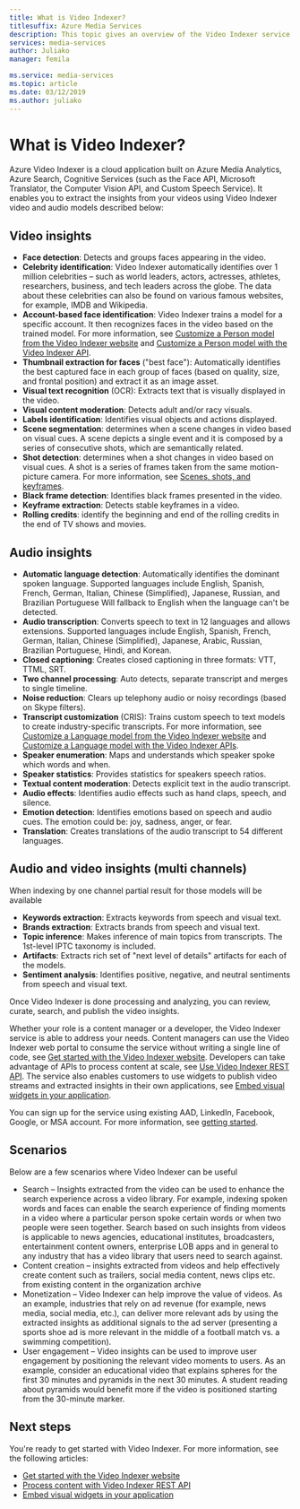 ```yaml
---
title: What is Video Indexer?
titlesuffix: Azure Media Services
description: This topic gives an overview of the Video Indexer service.
services: media-services
author: Juliako
manager: femila

ms.service: media-services
ms.topic: article
ms.date: 03/12/2019
ms.author: juliako
---
```


# What is Video Indexer?

Azure Video Indexer is a cloud application built on Azure Media Analytics, Azure Search, Cognitive Services (such as the Face API, Microsoft Translator, the Computer Vision API, and Custom Speech Service). It enables you to extract the insights from your videos using Video Indexer video and audio models described below:
  
## Video insights

- **Face detection**: Detects and groups faces appearing in the video.
- **Celebrity identification**: Video Indexer automatically identifies over 1 million celebrities – such as world leaders, actors, actresses, athletes, researchers, business, and tech leaders across the globe. The data about these celebrities can also be found on various famous websites, for example, IMDB and Wikipedia.
- **Account-based face identification**: Video Indexer trains a model for a specific account. It then recognizes faces in the video based on the trained model. For more information, see [Customize a Person model from the Video Indexer website](customize-person-model-with-website.md) and [Customize a Person model with the Video Indexer API](customize-person-model-with-api.md).
- **Thumbnail extraction for faces** ("best face"): Automatically identifies the best captured face in each group of faces (based on quality, size, and frontal position) and extract it as an image asset.
- **Visual text recognition** (OCR): Extracts text that is visually displayed in the video.
- **Visual content moderation**: Detects adult and/or racy visuals.
- **Labels identification**: Identifies visual objects and actions displayed.
- **Scene segmentation**: determines when a scene changes in video based on visual cues. A scene depicts a single event and it is composed by a series of consecutive shots, which are semantically related. 
- **Shot detection**: determines when a shot changes in video based on visual cues. A shot is a series of frames taken from the same motion-picture camera. For more information, see [Scenes, shots, and keyframes](scenes-shots-keyframes.md).
- **Black frame detection**: Identifies black frames presented in the video.
- **Keyframe extraction**: Detects stable keyframes in a video.
- **Rolling credits**: identify the beginning and end of the rolling credits in the end of TV shows and movies.

## Audio insights

- **Automatic language detection**: Automatically identifies the dominant spoken language. Supported languages include English, Spanish, French, German, Italian, Chinese (Simplified), Japanese, Russian, and Brazilian Portuguese Will fallback to English when the language can't be detected.
- **Audio transcription**: Converts speech to text in 12 languages and allows extensions. Supported languages include English, Spanish, French, German, Italian, Chinese (Simplified), Japanese, Arabic, Russian, Brazilian Portuguese, Hindi, and Korean.
- **Closed captioning**: Creates closed captioning in three formats: VTT, TTML, SRT.
- **Two channel processing**: Auto detects, separate transcript and merges to single timeline.
- **Noise reduction**: Clears up telephony audio or noisy recordings (based on Skype filters).
- **Transcript customization** (CRIS): Trains custom speech to text models to create industry-specific transcripts. For more information, see [Customize a Language model from the Video Indexer website](customize-language-model-with-website.md) and [Customize a Language model with the Video Indexer APIs](customize-language-model-with-api.md).
- **Speaker enumeration**: Maps and understands which speaker spoke which words and when.
- **Speaker statistics**: Provides statistics for speakers speech ratios.
- **Textual content moderation**: Detects explicit text in the audio transcript.
- **Audio effects**: Identifies audio effects such as hand claps, speech, and silence.
- **Emotion detection**: Identifies emotions based on speech and audio cues. The emotion could be: joy, sadness, anger, or fear.
- **Translation**: Creates translations of the audio transcript to 54 different languages.

## Audio and video insights (multi channels)

When indexing by one channel partial result for those models will be available

- **Keywords extraction**: Extracts keywords from speech and visual text.
- **Brands extraction**: Extracts brands from speech and visual text.
- **Topic inference**: Makes inference of main topics from transcripts. The 1st-level IPTC taxonomy is included.
- **Artifacts**: Extracts rich set of "next level of details" artifacts for each of the models.
- **Sentiment analysis**: Identifies positive, negative, and neutral sentiments from speech and visual text.
 
Once Video Indexer is done processing and analyzing, you can review, curate, search, and publish the video insights.

Whether your role is a content manager or a developer, the Video Indexer service is able to address your needs. Content managers can use the Video Indexer web portal to consume the service without writing a single line of code, see [Get started with the Video Indexer website](video-indexer-get-started.md). Developers can take advantage of APIs to process content at scale, see [Use Video Indexer REST API](video-indexer-use-apis.md). The service also enables customers to use widgets to publish video streams and extracted insights in their own applications, see [Embed visual widgets in your application](video-indexer-embed-widgets.md).

You can sign up for the service using existing AAD, LinkedIn, Facebook, Google, or MSA account. For more information, see [getting started](video-indexer-get-started.md).

## Scenarios

Below are a few scenarios where Video Indexer can be useful

- Search – Insights extracted from the video can be used to enhance the search experience across a video library. For example, indexing spoken words and faces can enable the search experience of finding moments in a video where a particular person spoke certain words or when two people were seen together. Search based on such insights from videos is applicable to news agencies, educational institutes, broadcasters, entertainment content owners, enterprise LOB apps and in general to any industry that has a video library that users need to search against.
- Content creation – insights extracted from videos and help effectively create content such as trailers, social media content, news clips etc. from existing content in the organization archive 
- Monetization – Video Indexer can help improve the value of videos. As an example, industries that rely on ad revenue (for example, news media, social media, etc.), can deliver more relevant ads by using the extracted insights as additional signals to the ad server (presenting a sports shoe ad is more relevant in the middle of a football match vs. a swimming competition).
- User engagement – Video insights can be used to improve user engagement by positioning the relevant video moments to users. As an example, consider an educational video that explains spheres for the first 30 minutes and pyramids in the next 30 minutes. A student reading about pyramids would benefit more if the video is positioned starting from the 30-minute marker.

## Next steps

You're ready to get started with Video Indexer. For more information, see the following articles:

- [Get started with the Video Indexer website](video-indexer-get-started.md)
- [Process content with Video Indexer REST API](video-indexer-use-apis.md)
- [Embed visual widgets in your application](video-indexer-embed-widgets.md)
